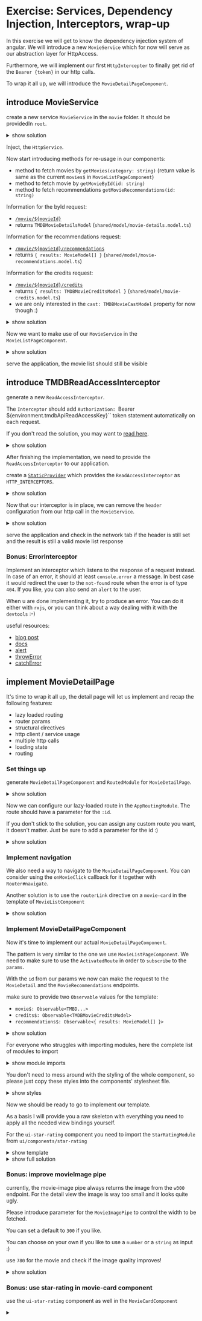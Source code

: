 # Exercise: Services, Dependency Injection, Interceptors, wrap-up

In this exercise we will get to know the dependency injection system of angular.
We will introduce a new `MovieService` which for now will serve as our abstraction layer for HttpAccess.

Furthermore, we will implement our first `HttpIntercepter` to finally get rid of the `Bearer {token}` in our http calls.

To wrap it all up, we will introduce the `MovieDetailPageComponent`.

## introduce MovieService

create a new service `MovieService` in the `movie` folder. It should be providedIn `root`.

<details>
    <summary>show solution</summary>

`ng g s movie/movie`

you should end up having the following `MovieService`

```ts
import { Injectable } from '@angular/core';

@Injectable({
  providedIn: 'root'
})
export class MovieService {

  constructor() { }
}
```

</details>

Inject, the `HttpService`.

Now start introducing methods for re-usage in our components:
* method to fetch movies by `getMovies(category: string)` (return value is same as the current `movies$` in `MovieListPageComponent`)
* method to fetch movie by `getMovieById(id: string)`
* method to fetch recommendations `getMovieRecommendations(id: string)`

Information for the byId request:
* [`/movie/${movieId}`](https://developers.themoviedb.org/3/movies/get-movie-details)
* returns `TMDBMovieDetailsModel` (`shared/model/movie-details.model.ts`)

Information for the recommendations request:
* [`/movie/${movieId}/recommendations`](https://developers.themoviedb.org/3/movies/get-movie-recommendations)
* returns `{ results: MovieModel[] }` (`shared/model/movie-recommendations.model.ts`)

Information for the credits request:
* [`/movie/${movieId}/credits`](https://developers.themoviedb.org/3/movies/get-movie-credits)
* returns `{ results: TMDBMovieCreditsModel }` (`shared/model/movie-credits.model.ts`)
* we are only interested in the `cast: TMDBMovieCastModel` property for now though :)
  


<details>
    <summary>show solution</summary>

```ts
// movie.service.ts

getMovieCredits(id: string): Observable<TMDBMovieCreditsModel> {
    return this.httpClient.get<TMDBMovieCreditsModel>(
        `${tmdbBaseUrl}/3/movie/${id}/credits`,
        {
            headers: {
                Authorization: `Bearer ${tmdbApiReadAccessKey}`,
            },
        }
    );
}

getMovieRecommendations(id: string): Observable<{ results: MovieModel[] }> {
    return this.httpClient.get<{ results: MovieModel[] }>(
        `${tmdbBaseUrl}/3/movie/${id}/recommendations`,
        {
            headers: {
                Authorization: `Bearer ${tmdbApiReadAccessKey}`,
            },
        }
    );
}

getMovieById(id: string): Observable<TMDBMovieDetailsModel> {
    return this.httpClient.get<TMDBMovieDetailsModel>(
        `${tmdbBaseUrl}/3/movie/${id}`,
        {
            headers: {
                Authorization: `Bearer ${tmdbApiReadAccessKey}`,
            },
        }
    );
}

getMovies(category: string): Observable<{ results: MovieModel[] }> {
    return this.httpClient.get<{ results: MovieModel[]}>(
        `${tmdbBaseUrl}/3/movie/${category}`,
        {
            headers: {
                Authorization: `Bearer ${tmdbApiReadAccessKey}`,
            },
        }
    );
}
```
</details>

Now we want to make use of our `MovieService` in the `MovieListPageComponent`.

<details>
    <summary>show solution</summary>

Go to the `MovieListPageComponent`, inject the `MovieService` and replace it with the `HttpClient`

```ts
// movie-list-page.component.ts

constructor(
    private movieService: MovieService,
    private activatedRoute: ActivatedRoute
) {
}

// onInit
this.activatedRoute.params.subscribe((params) => {
    this.movies$ = this.movieService.getMovies(params.category);
});
```

</details>

serve the application, the movie list should still be visible

## introduce TMDBReadAccessInterceptor

generate a new `ReadAccessInterceptor`.

The `Interceptor` should add `Authorization: `Bearer ${environment.tmdbApiReadAccessKey}`` token statement
automatically on each request.

If you don't read the solution, you may want to [read here](https://angular.io/guide/http#intercepting-requests-and-responses).

<details>
    <summary>show solution</summary>

`ng g interceptor read-access`

```ts
// read-access.interceptor.ts

intercept(request: HttpRequest<unknown>, next: HttpHandler): Observable<HttpEvent<unknown>> {
    return next.handle(
        request.clone({
            setHeaders: {
                Authorization: `Bearer ${environment.tmdbApiReadAccessKey}`
            },
        })
    );
}
```

</details>

After finishing the implementation, we need to provide the `ReadAccessInterceptor` to our application.

create a [`StaticProvider`](https://angular.io/api/core/StaticProvider) which provides the `ReadAccessInterceptor`
as `HTTP_INTERCEPTORS`.

<details>
    <summary>show solution</summary>

provide the `ReadAccessInterceptor` as `HTTP_INTERCEPTORS` in the `AppModule`

```ts
// app.module.ts
providers: [
    {
        provide: HTTP_INTERCEPTORS,
        useClass: ReadAccessInterceptor,
        multi: true
    }
]
```
</details>

Now that our interceptor is in place, we can remove the `header` configuration from our http call in the `MovieService`.

<details>
    <summary>show solution</summary>

```ts
// movie.service.ts
// do the same for the other request
return this.httpClient.get<{ results: MovieModel[]}>(
    `${tmdbBaseUrl}/3/movie/${category}`
);
```

</details>

serve the application and check in the network tab if the header is still set and the result is still a valid movie list response

### Bonus: ErrorInterceptor

Implement an interceptor which listens to the response of a request instead.
In case of an error, it should at least `console.error` a message.
In best case it would redirect the user to the `not-found` route when the error is of type `404`.
If you like, you can also send an `alert` to the user.

When u are done implementing it, try to produce an error. You can do it either with `rxjs`, or you can think about a way
dealing with it with the `devtools` :-)

useful resources:
* [blog post](https://dev.to/this-is-angular/angular-error-interceptor-12bg)
* [docs](https://angular.io/guide/http#intercepting-requests-and-responses)
* [alert](https://developer.mozilla.org/de/docs/Web/API/Window/alert)
* [throwError](https://rxjs.dev/api/index/function/throwError)
* [catchError](https://rxjs.dev/api/operators/catchError)


## implement MovieDetailPage

It's time to wrap it all up, the detail page will let us implement and recap the following features:
* lazy loaded routing
* router params
* structural directives
* http client / service usage
* multiple http calls
* loading state
* routing

### Set things up

generate `MovieDetailPageComponent` and `RoutedModule` for `MovieDetailPage`.

<details>
    <summary> show solution </summary>

```bash
ng g m movie/movie-detail-page

ng g c movie/movie-detail-page
```

```ts
// movie-detail-page.module.ts

const routes: Routes = [{
    path: '',
    component: MovieDetailPageComponent
}];

RouterModule.forChild(routes)

```

</details>

Now we can configure our lazy-loaded route in the `AppRoutingModule`.
The route should have a parameter for the `:id`. 

If you don't stick to the solution, you can assign any custom route you want, it doesn't matter. Just be sure to add
a parameter for the id :)

<details>
    <summary> show solution </summary>

```ts
// app-routing.module.ts

{
    path: 'movie/:id',
        loadChildren: () => import('./movie/movie-detail-page/movie-detail-page.module')
    .then(m => m.MovieDetailPageModule)
},

```

</details>

### Implement navigation

We also need a way to navigate to the `MovieDetailPageComponent`.
You can consider using the `onMovieClick` callback for it together with `Router#navigate`.

Another solution is to use the `routerLink` directive on a `movie-card` in the template of `MovieListComponent`


<details>
    <summary> show solution </summary>

```ts
// movie-list.component.ts

constructor(private router: Router) {}

onMovieClick(movie: MovieModel) {
    this.router.navigate(['/movie', movie.id]);
}

```

</details>


### Implement MovieDetailPageComponent

Now it's time to implement our actual `MovieDetailPageComponent`.

The pattern is very similar to the one we use `MovieListPageComponent`.
We need to make sure to use the `ActivatedRoute` in order to `subscribe` to the `params`.

With the `id` from our params we now can make the request to the `MovieDetail` and the `MovieRecommendations` endpoints.

make sure to provide two `Observable` values for the template:
* `movie$: Observable<TMBD...>`
* `credits$: Observable<TMDBMovieCreditsModel>`
* `recommendations$: Observable<{ results: MovieModel[] }>`

<details>
    <summary> show solution </summary>

```ts
// movie-detail-page.component.ts

movie$: Observable<TMDBMovieDetailsModel>;
credits$: Observable<TMDBMovieCreditsModel>;
recommendations$: Observable<{ results: MovieModel[] }>;

constructor(
    private movieService: MovieService,
    private activatedRoute: ActivatedRoute
) { }

ngOnInit(): void {
    this.activatedRoute.params.subscribe(params => {
        if (params.id) {
            this.movie$ = this.movieService.getMovie(params.id);
            this.recommendations$ = this.movieService.getMovieRecommendations(params.id);
            this.credits$ = this.movieService.getMovieCredits(params.id);
        }
    });
}
```

</details>


For everyone who struggles with importing modules, here the complete list of modules to import

<details>
    <summary> show module imports </summary>

```ts
// movie-detail-page.module.ts

import { NgModule } from '@angular/core';
import { CommonModule } from '@angular/common';
import { RouterModule, Routes } from '@angular/router';
import { DetailGridModule } from '../../ui/component/detail-grid/detail-grid.module';
import { SvgIconModule } from '../../ui/component/icons/icon.module';
import { StarRatingModule } from '../../ui/pattern/star-rating/star-rating.module';
import { MovieModule } from '../movie.module';
import { MovieDetailPageComponent } from './movie-detail-page.component';

const routes: Routes = [
    {
        path: '',
        component: MovieDetailPageComponent,
    },
];

@NgModule({
    declarations: [MovieDetailPageComponent],
    imports: [
        CommonModule,
        RouterModule.forChild(routes),
        DetailGridModule,
        SvgIconModule,
        MovieModule,
        StarRatingModule,
    ],
})
export class MovieDetailPageModule {}


```
</details>

You don't need to mess around with the styling of the whole component, so please just copy these
styles into the components' stylesheet file.

<details>
    <summary> show styles </summary>

```scss
@import "../../ui/token/mixins/flex";
@import "../../ui/component/aspect-ratio/aspect-ratio";

:host {
  width: 100%;
  display: block;
}

.loader {
  position: absolute;
  z-index: 200;
  top: 250px;
}

.movie-detail-wrapper {
  min-height: 500px;
}

.movie-detail {

  @media only screen and (max-width: 1500px) {
    &--grid-item {
      padding: 3rem;
    }
  }

  &--genres {
    @include d-flex-v;
    flex-wrap: wrap;

    &-link {
      &:not(:last-child) {
        margin-right: 2rem;
      }

      @include d-flex-v;
      padding: 0.5rem 0;
      font-weight: bold;
      text-transform: uppercase;
    }
  }

  &--ad-section-links {
    .section--content {
      @include d-flex;
      margin-right: auto;
    }

    .btn {
      margin-right: 2rem;
      @media only screen and (max-width: 1300px) {
        margin-right: 1rem;
      }
    }

    > .btn:last-child {
      margin-right: 0rem;
      float: right;
    }
  }

  &--basic-infos {
    @include d-flex-v;
    justify-content: space-between;
  }

  &--cast-list {
    @include d-flex;
    flex-direction: row;
    margin: 0 20px;
    width: 100%;
    height: 50px;
    contain: strict;
    overflow: hidden;
  }
}

.cast-list {
  width: 100%;
  display: flex;
  overflow-x: scroll;
  position: relative;
  scroll-behavior: smooth;
  scroll-snap-type: x mandatory;
}

.cast-list--btn {
  background: transparent;
  border: 0;
  z-index: 2;
  font-size: 40px;
  text-decoration: none;
  cursor: pointer;
  color: rgb(102, 102, 102);
}

.movie-detail--languages-runtime-release {
  color: var(--palette-warning-main);
  text-transform: uppercase;
}

.movie-detail--section {
  margin-bottom: 3rem;
}

.movie-detail--cast-actor {
  display: block;
  height: auto;
  width: 70px;
  flex-shrink: 0;

  img {
    display: block;
    width: 44px;
    height: 44px;
    border-radius: var(--theme-borderRadius-circle);
    object-fit: cover;
    margin: 0 auto;
  }
}

```
</details>

Now we should be ready to go to implement our template.

As a basis I will provide you a raw skeleton with everything you need to apply all the needed view bindings yourself.

For the `ui-star-rating` component you need to import the `StarRatingModule` from `ui/components/star-rating`

<details>
    <summary> show template </summary>

```html
<div class="movie-detail-wrapper">
  <!-- use movie$ -->
  <!-- show loader when there is no movie -->
  <ui-detail-grid>
    <div detailGridMedia>
      <!-- img w780, h1170 class="aspectRatio-2-3 fit-cover" -->

    </div>
    <div detailGridDescription>
      <header>
        <!-- h1 title -->
        <!-- h2 tagline -->
      </header>
      <section class="movie-detail--basic-infos">
        <!-- ui-star-rating -->
        <!-- vote_average -->
        <div class="movie-detail--languages-runtime-release">
            <strong>
                <!-- spoken_languages[0]?.english_name --> /
                <!-- runtime --> /
                <!-- release_date | date: 'Y' -->
            </strong>
        </div>
      </section>
      <section>
        <h3>The Genres</h3>
        <div class="movie-detail--genres">
          <!-- a class="movie-detail--genres-link" *ngFor="genres" -->
            <a class="movie-detail--genres-link">
                <svg-icon name="genre"></svg-icon>
            </a>
        </div>
      </section>
      <section>
        <h3>The Synopsis</h3>
        <!-- p overview || 'not available text' -->
      </section>
      <section>
        <h3>The Cast</h3>
        <div class="movie-detail--cast-list">
          <div class="cast-list">
            <!-- credits$ -->
            <!-- class="movie-detail--cast-actor" -->
            <!-- <img
                loading="lazy"
                [src]="
                  c?.profile_path
                    ? 'https://image.tmdb.org/t/p/w185' + c.profile_path
                    : 'assets/images/no_poster_available.jpg'
                "
                [alt]="c.name"
                [title]="c.name"
              />
              -->
          </div>
        </div>
      </section>
      <section class="movie-detail--ad-section-links">
        <!-- homepage -->
        <a
          class="btn"
          target="_blank"
          rel="noopener noreferrer"
        >
          Website
          <svg-icon class="btn__icon" name="website"></svg-icon>

        </a>
        <!-- (ngIf) ? imdb_id -->
        <a
          class="btn"
          target="_blank"
          rel="noopener noreferrer"
          [href]="'https://www.imdb.com/title/'"
        >
          IMDB
          <svg-icon class="btn__icon" name="imdb"></svg-icon>
        </a>
        <!-- (ngIf) ? imdb_id -->
        <a
          class="btn"
        >
          Trailer
          <svg-icon class="btn__icon" name="play"></svg-icon>
        </a>
        <!-- TODO: create dialog with iframe embed -->
        <!-- back function -->
        <button class="btn primary-button">
          <svg-icon class="btn__icon" name="back" size="1em"></svg-icon>&nbsp;Back
        </button>
      </section>
    </div>
  </ui-detail-grid>
</div>
<div>
  <header>
    <h1>Recommended</h1>
    <h2>Movies</h2>
  </header>

  <!-- recommendations$ movie list with loader -->

<!--  <movie-list></movie-list>-->

</div>

```

</details>


<details>
    <summary> show full solution </summary>
    
```ts
// movie-list-page.component.ts

recommendations$: Observable<{ results: MovieModel[] }>;
credits$: Observable<TMDBMovieCreditsModel>;
movie$: Observable<TMDBMovieDetailsModel>;

constructor(
    private movieService: MovieService,
    private activatedRoute: ActivatedRoute
) {}

ngOnInit(): void {
    this.activatedRoute.params.subscribe((params) => {
        this.movie$ = this.movieService.getMovieById(params.id);
        this.credits$ = this.movieService.getMovieCredits(params.id);
        this.recommendations$ = this.movieService.getMovieRecommendations(
            params.id
        );
    });
}
```

```html

<div class="movie-detail-wrapper">
  <ui-detail-grid *ngIf="(movie$ | async) as movie; else: loader">
    <div detailGridMedia>
      <img class="aspectRatio-2-3 fit-cover"
           [src]="movie.poster_path | movieImage"
           [alt]="movie.title"
           width="780px"
           height="1170px">
    </div>
    <div detailGridDescription>
      <header>
        <h1>{{ movie.title }}</h1>
        <h2>{{ movie.tagline }}</h2>
      </header>
      <section class="movie-detail--basic-infos">
        <ui-star-rating
          [rating]="movie.vote_average"
          [showRating]="true"
        ></ui-star-rating>
        <div class="movie-detail--languages-runtime-release">
          <strong>
            {{ movie.spoken_languages[0]?.english_name }} /
            {{ movie.runtime }} min /
            {{ movie.release_date | date: 'Y' }}
          </strong>
        </div>
      </section>
      <section>
        <h3>The Genres</h3>
        <div class="movie-detail--genres">
          <!-- class="movie-detail--genres-link" genre links -->
          <a class="movie-detail--genres-link"
               *ngFor="let genre of movie.genres">
            <svg-icon name="genre"></svg-icon>
            {{ genre.name }}
          </a>
        </div>
      </section>
      <section>
        <h3>The Synopsis</h3>
        <p>{{ movie.overview || 'Sorry, no overview available' }}</p>
      </section>
      <section>
        <h3>The Cast</h3>
        <div class="movie-detail--cast-list">
          <div class="cast-list"
               *ngIf="(credits$ | async) as credits">
            <div class="movie-detail--cast-actor"
                 *ngFor="let actor of credits.cast">
              <img
                loading="lazy"
                [src]="
                  actor?.profile_path
                    ? 'https://image.tmdb.org/t/p/w185' + actor.profile_path
                    : 'assets/images/no_poster_available.jpg'
                "
                [alt]="actor.name"
                [title]="actor.name"
              />
            </div>
            <!-- class="movie-detail--cast-actor" -->
            <!-- <img
                loading="lazy"
                [src]="
                  c?.profile_path
                    ? 'https://image.tmdb.org/t/p/w185' + c.profile_path
                    : 'assets/images/no_poster_available.jpg'
                "
                [alt]="c.name"
                [title]="c.name"
              />
              -->
          </div>
        </div>
      </section>
      <section class="movie-detail--ad-section-links">
        <!-- homepage -->
        <a
          class="btn"
          target="_blank"
          rel="noopener noreferrer"
        >
          Website
          <svg-icon class="btn__icon" name="website"></svg-icon>

        </a>
        <!-- (ngIf) ? imdb_id -->
        <a
          class="btn"
          target="_blank"
          rel="noopener noreferrer"
          [href]="'https://www.imdb.com/title/'"
        >
          IMDB
          <svg-icon class="btn__icon" name="imdb"></svg-icon>
        </a>
        <!-- (ngIf) ? imdb_id -->
        <a
          class="btn"
        >
          Trailer
          <svg-icon class="btn__icon" name="play"></svg-icon>
        </a>
        <!-- TODO: create dialog with iframe embed -->
        <!-- back function -->
        <button class="btn primary-button">
          <svg-icon class="btn__icon" name="back" size="1em"></svg-icon>&nbsp;Back
        </button>
      </section>
    </div>
  </ui-detail-grid>
</div>
<div>
  <header>
    <h1>Recommended</h1>
    <h2>Movies</h2>
  </header>
  <ng-container *ngIf="(recommendations$ | async) as recommendations; else: loader">

    <movie-list
      [movies]="recommendations.results"
      *ngIf="recommendations.results.length > 0; else: noResult">
    </movie-list>

    <ng-template #noResult>
      <div>No recommended movies</div>
    </ng-template>

  </ng-container>

  <ng-template #loader>
    <div class="loader"></div>
  </ng-template>

</div>


```
</details>


### Bonus: improve movieImage pipe

currently, the movie-image pipe always returns the image from the `w300` endpoint.
For the detail view the image is way too small and it looks quite ugly.

Please introduce parameter for the `MovieImagePipe` to control the width to be fetched.

You can set a default to `300` if you like.

You can choose on your own if you like to use a `number` or a `string` as input :)

use `780` for the movie and check if the image quality improves!

<details>
    <summary> show solution </summary>

```ts
// movie-image.pipe.ts

transform(value: string, width = 300): string {
    if (value) {
        return `https://image.tmdb.org/t/p/w${width}/${value}`;
    }
    return '/assets/images/no_poster_available.jpg';
}
```

</details>

### Bonus: use star-rating in movie-card component

use the `ui-star-rating` component as well in the `MovieCardComponent`

<details>
    <summary></summary>

```html
<!-- movie-card.component.html -->

<ui-star-rating [rating]="movie.vote_average"></ui-star-rating>
```

```ts


```
</details>


